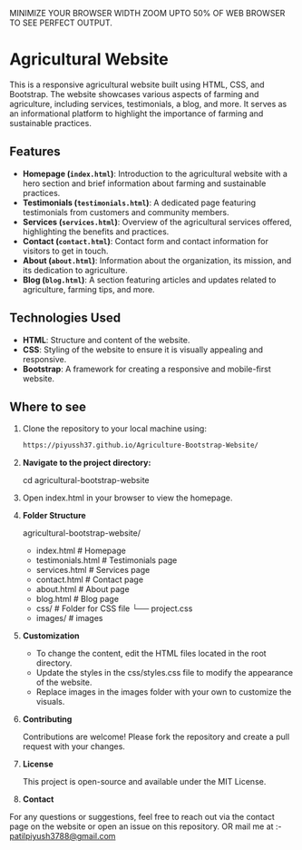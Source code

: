 MINIMIZE YOUR BROWSER WIDTH ZOOM UPTO 50% OF WEB BROWSER TO SEE PERFECT OUTPUT.

# Agricultural Website

This is a responsive agricultural website built using HTML, CSS, and Bootstrap. The website showcases various aspects of farming and agriculture, including services, testimonials, a blog, and more. It serves as an informational platform to highlight the importance of farming and sustainable practices.

## Features

- **Homepage (`index.html`)**: Introduction to the agricultural website with a hero section and brief information about farming and sustainable practices.
- **Testimonials (`testimonials.html`)**: A dedicated page featuring testimonials from customers and community members.
- **Services (`services.html`)**: Overview of the agricultural services offered, highlighting the benefits and practices.
- **Contact (`contact.html`)**: Contact form and contact information for visitors to get in touch.
- **About (`about.html`)**: Information about the organization, its mission, and its dedication to agriculture.
- **Blog (`blog.html`)**: A section featuring articles and updates related to agriculture, farming tips, and more.

## Technologies Used

- **HTML**: Structure and content of the website.
- **CSS**: Styling of the website to ensure it is visually appealing and responsive.
- **Bootstrap**: A framework for creating a responsive and mobile-first website.

## Where to see

1. Clone the repository to your local machine using:
   ```bash
   https://piyussh37.github.io/Agriculture-Bootstrap-Website/
2. **Navigate to the project directory:**
   
    cd agricultural-bootstrap-website

   
4. Open index.html in your browser to view the homepage.


5. **Folder Structure**

   agricultural-bootstrap-website/
   
   * index.html         # Homepage
   * testimonials.html  # Testimonials page
   * services.html      # Services page
   * contact.html       # Contact page
   * about.html         # About page
   * blog.html          # Blog page
   * css/               # Folder for CSS file
       └── project.css
   * images/            # images


6. **Customization**
   * To change the content, edit the HTML files located in the root directory.
   * Update the styles in the css/styles.css file to modify the appearance of the website.
   * Replace images in the images folder with your own to customize the visuals.


7. **Contributing**

   
   Contributions are welcome! Please fork the repository and create a pull request with your changes.

9. **License**

    
   This project is open-source and available under the MIT License.


11. **Contact**

    
   For any questions or suggestions, feel free to reach out via the contact page on the website or open an issue on this repository.
   OR   mail me at :- patilpiyush3788@gmail.com
